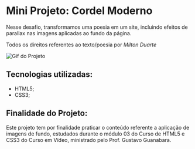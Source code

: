 # Mini Projeto: Cordel Moderno

Nesse desafio, transformamos uma 
poesia em um site, incluindo efeitos de 
parallax nas imagens aplicadas ao fundo 
da página.

Todos os direitos referentes ao texto/poesia por *Milton Duarte*

<img src="./imagens/projeto-cordel-paralax.gif" alt="Gif do Projeto">

## Tecnologias utilizadas:

- HTML5;
- CSS3;

## Finalidade do Projeto:

Este projeto tem por finalidade praticar o conteúdo referente a aplicação de imagens de fundo, estudados durante o módulo 03 do Curso de HTML5 e CSS3 do Curso em Vídeo, ministrado pelo Prof. Gustavo Guanabara.
